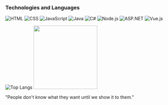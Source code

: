 ### Technologies and Languages
![HTML](https://img.shields.io/badge/HTML-%23E34F26.svg?style=for-the-badge&logo=html5&logoColor=white)
![CSS](https://img.shields.io/badge/CSS-%231572B6.svg?style=for-the-badge&logo=css3&logoColor=white)
![JavaScript](https://img.shields.io/badge/JavaScript-%23F7DF1E.svg?style=for-the-badge&logo=javascript&logoColor=black)
![Java](https://img.shields.io/badge/Java-%23F7DF1E.svg?style=for-the-badge&logo=java&logoColor=red)
![C#](https://img.shields.io/badge/C%23-%23239120.svg?style=for-the-badge&logo=c-sharp&logoColor=white)
![Node.js](https://img.shields.io/badge/Node.js-%23339933.svg?style=for-the-badge&logo=node.js&logoColor=white)
![ASP.NET](https://img.shields.io/badge/ASP.NET-%23239120.svg?style=for-the-badge&logo=aspdotnet&logoColor=white)
![Vue.js](https://img.shields.io/badge/Vue.js-%2335495e.svg?style=for-the-badge&logo=vue.js&logoColor=%234FC08D)


![Top Langs](https://github-readme-stats.vercel.app/api/top-langs/?username=ucantstopmenow&layout=compact)
<img src="https://i.pinimg.com/originals/1a/42/94/1a429405f81058fcbadeee192039a9de.gif" alt=" " width="200">

"People don't know what they want until we show it to them."
